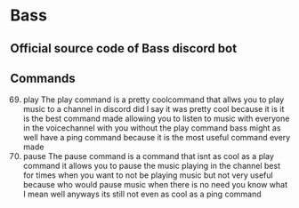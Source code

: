 # Bass
Official source code of Bass discord bot
---
## Commands
69. play
The play command is a pretty coolcommand that allws you to play music to a channel in discord did I say it was pretty cool because it is it is the best command made allowing you to listen to music with everyone in the voicechannel with you without the play command bass might as well have a ping command because it is the most useful command every made
420. pause
The pause command is a command that isnt as cool as a play command it allows you to pause the music playing in the channel best for times when you want to not be playing music but not very useful because who would pause music when there is no need you know what I mean well anyways its still not even as cool as a ping command